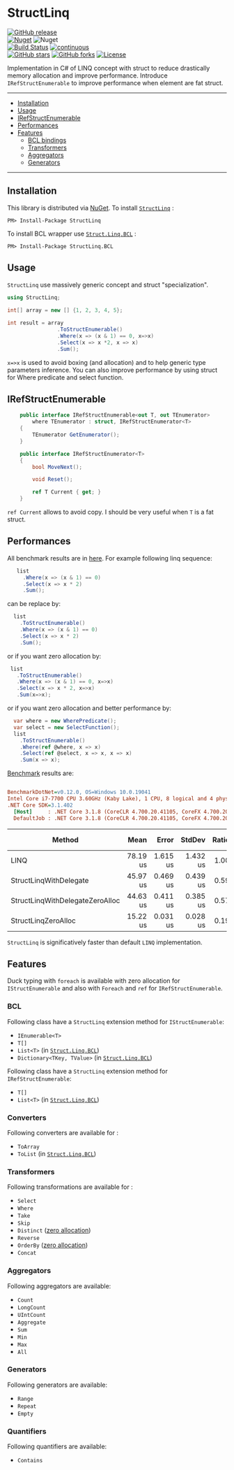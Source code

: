 # StructLinq
[![GitHub release](https://img.shields.io/github/v/release/reegeek/StructLinq.svg?logo=GitHub)](https://github.com/reegeek/StructLinq/releases)  
[![Nuget](https://img.shields.io/nuget/v/StructLinq)](https://www.nuget.org/packages/StructLinq/) ![Nuget](https://img.shields.io/nuget/dt/structLinq)  
[![Build Status](https://dev.azure.com/reegeek/StrucLinq/_apis/build/status/reegeek.StructLinq?branchName=master)](https://dev.azure.com/reegeek/StrucLinq/_build/latest?definitionId=2&branchName=master)
[![continuous](https://github.com/reegeek/StructLinq/workflows/continuous/badge.svg)](https://github.com/reegeek/StructLinq/actions?query=workflow%3Acontinuous)  
[![GitHub stars](https://img.shields.io/github/stars/reegeek/StructLinq)](https://github.com/reegeek/StructLinq/stargazers) [![GitHub forks](https://img.shields.io/github/forks/reegeek/StructLinq)](https://github.com/reegeek/StructLinq/network) [![License](https://img.shields.io/badge/license-MIT-blue.svg)](https://github.com/reegeek/StructLinq/blob/master/LICENSE)

Implementation in C# of LINQ concept with struct to reduce drastically memory allocation and improve performance. 
Introduce `IRefStructEnumerable` to improve performance when element are fat struct.

---
- [Installation](#Installation)
- [Usage](#Usage)
- [IRefStructEnumerable](#IRefStructEnumerable)
- [Performances](#Performances)
- [Features](#Features)
  - [BCL bindings](#BCL)
  - [Transformers](#Transformers)
  - [Aggregators](#Aggregators)
  - [Generators](#Generators)
---

## Installation
This library is distributed via [NuGet](https://www.nuget.org/).
To install [`StructLinq`](https://www.nuget.org/packages/StructLinq/) :
  ```
  PM> Install-Package StructLinq
  ```
To install BCL wrapper use [`Struct.Linq.BCL`](https://www.nuget.org/packages/StructLinq.BCL/) :
  ```
  PM> Install-Package StructLinq.BCL
  ```


## Usage

`StructLinq` use massively generic concept and struct "specialization".

```csharp
using StructLinq;
 
int[] array = new [] {1, 2, 3, 4, 5};

int result = array
                .ToStructEnumerable()
                .Where(x => (x & 1) == 0, x=>x)
                .Select(x => x *2, x => x)
                .Sum();
```

`x=>x` is used to avoid boxing (and allocation) and to help generic type parameters inference.
You can also improve performance by using struct for Where predicate and select function.

## IRefStructEnumerable

```csharp
    public interface IRefStructEnumerable<out T, out TEnumerator>
        where TEnumerator : struct, IRefStructEnumerator<T>
    {
        TEnumerator GetEnumerator();
    }

    public interface IRefStructEnumerator<T>
    {
        bool MoveNext();

        void Reset();

        ref T Current { get; }
    }
```
 `ref Current` allows to avoid copy. I should be very useful when `T` is a fat struct.

## Performances

All benchmark results are in [here](Documents/BenchmarksResults).
For example following linq sequence:
 ```csharp
    list
      .Where(x => (x & 1) == 0)
      .Select(x => x * 2)
      .Sum();
 ```
 can be replace by:
  ```csharp
    list
      .ToStructEnumerable()
      .Where(x => (x & 1) == 0)
      .Select(x => x * 2)
      .Sum();
 ```
 or if you want zero allocation by:
   ```csharp
    list
      .ToStructEnumerable()
      .Where(x => (x & 1) == 0, x=>x)
      .Select(x => x * 2, x=>x)
      .Sum(x=>x);
 ```
 or if you want zero allocation and better performance by:
  ```csharp
    var where = new WherePredicate();
    var select = new SelectFunction();
    list
      .ToStructEnumerable()
      .Where(ref @where, x => x)
      .Select(ref @select, x => x, x => x)
      .Sum(x => x);
 ```


 [Benchmark](src/StructLinq.Benchmark/ListWhereSelectSum.cs) results are:

``` ini

BenchmarkDotNet=v0.12.0, OS=Windows 10.0.19041
Intel Core i7-7700 CPU 3.60GHz (Kaby Lake), 1 CPU, 8 logical and 4 physical cores
.NET Core SDK=3.1.402
  [Host]     : .NET Core 3.1.8 (CoreCLR 4.700.20.41105, CoreFX 4.700.20.41903), X64 RyuJIT
  DefaultJob : .NET Core 3.1.8 (CoreCLR 4.700.20.41105, CoreFX 4.700.20.41903), X64 RyuJIT


```
|                          Method |     Mean |    Error |   StdDev | Ratio | Gen 0 | Gen 1 | Gen 2 | Allocated |
|-------------------------------- |---------:|---------:|---------:|------:|------:|------:|------:|----------:|
|                            LINQ | 78.19 us | 1.615 us | 1.432 us |  1.00 |     - |     - |     - |     152 B |
|          StructLinqWithDelegate | 45.97 us | 0.469 us | 0.439 us |  0.59 |     - |     - |     - |     104 B |
| StructLinqWithDelegateZeroAlloc | 44.63 us | 0.411 us | 0.385 us |  0.57 |     - |     - |     - |         - |
|             StructLinqZeroAlloc | 15.22 us | 0.031 us | 0.028 us |  0.19 |     - |     - |     - |         - |
 

`StructLinq` is significatively faster than default `LINQ` implementation.

## Features

Duck typing with `foreach` is available with zero allocation for `IStructEnumerable` and also with `Foreach` and `ref` for `IRefStructEnumerable`.

### BCL

Following class have a `StructLinq` extension method for `IStructEnumerable`:
  - `IEnumerable<T>`
  - `T[]`
  - `List<T>` (in [`Struct.Linq.BCL`](https://www.nuget.org/packages/StructLinq.BCL/))
  - `Dictionary<TKey, TValue>` (in [`Struct.Linq.BCL`](https://www.nuget.org/packages/StructLinq.BCL/))

Following class have a `StructLinq` extension method for `IRefStructEnumerable`:
  - `T[]`
  - `List<T>` (in [`Struct.Linq.BCL`](https://www.nuget.org/packages/StructLinq.BCL/))
  

### Converters
Following converters are available for :
  - `ToArray`
  - `ToList` (in [`Struct.Linq.BCL`](https://www.nuget.org/packages/StructLinq.BCL/))
### Transformers
Following transformations are available for :
  - `Select`
  - `Where`
  - `Take`
  - `Skip`
  - `Distinct` ([zero allocation](src/StructLinq.Benchmark/Distinct.cs))
  - `Reverse`
  - `OrderBy` ([zero allocation](src/StructLinq.Benchmark/OrderByArrayOfInt.cs))
  - `Concat`
### Aggregators
Following aggregators are available:
  - `Count`
  - `LongCount`
  - `UIntCount`
  - `Aggregate`
  - `Sum`
  - `Min`
  - `Max`
  - `All`
### Generators
Following generators are available:
  - `Range`
  - `Repeat`
  - `Empty`
### Quantifiers
Following quantifiers are available:
  - `Contains`






